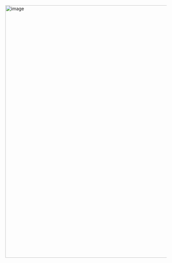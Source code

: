 <img width="791" alt="image" src="https://github.com/JosueBrenes/Music-Festival/assets/123853174/1a71be92-8696-4dfe-8630-7bf61ba4e78a">
